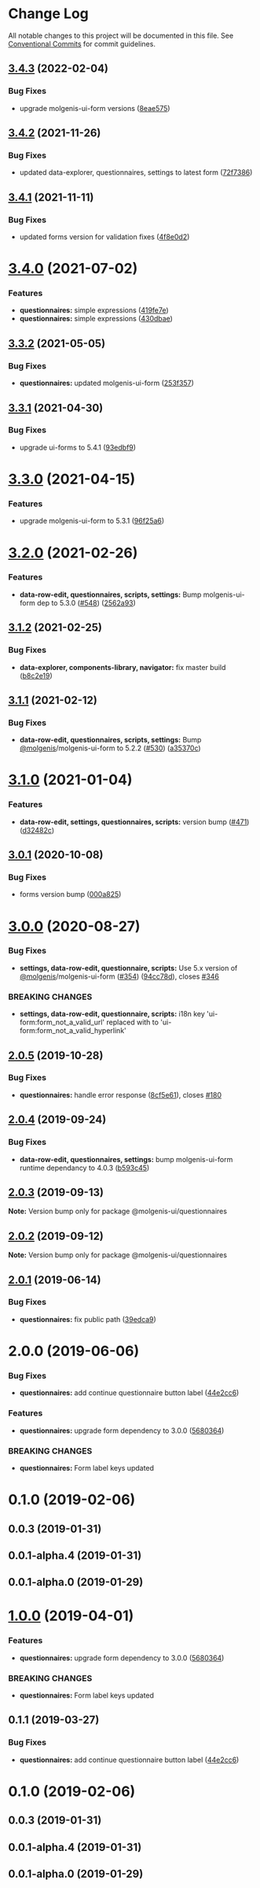 # Change Log

All notable changes to this project will be documented in this file.
See [Conventional Commits](https://conventionalcommits.org) for commit guidelines.

## [3.4.3](https://github.com/molgenis/molgenis-frontend/compare/@molgenis-ui/questionnaires@3.4.2...@molgenis-ui/questionnaires@3.4.3) (2022-02-04)


### Bug Fixes

* upgrade molgenis-ui-form versions ([8eae575](https://github.com/molgenis/molgenis-frontend/commit/8eae57528e24e3bf1aadb0025c92975af5dffef9))





## [3.4.2](https://github.com/molgenis/molgenis-frontend/compare/@molgenis-ui/questionnaires@3.4.1...@molgenis-ui/questionnaires@3.4.2) (2021-11-26)


### Bug Fixes

* updated data-explorer, questionnaires, settings to latest form ([72f7386](https://github.com/molgenis/molgenis-frontend/commit/72f7386195116769c9df3bc0006f5eba7775d53c))





## [3.4.1](https://github.com/molgenis/molgenis-frontend/compare/@molgenis-ui/questionnaires@3.4.0...@molgenis-ui/questionnaires@3.4.1) (2021-11-11)


### Bug Fixes

* updated forms version for validation fixes ([4f8e0d2](https://github.com/molgenis/molgenis-frontend/commit/4f8e0d23d9744dd2977f3b1b803a32cb1febd1a5))





# [3.4.0](https://github.com/molgenis/molgenis-frontend/compare/@molgenis-ui/questionnaires@3.3.2...@molgenis-ui/questionnaires@3.4.0) (2021-07-02)


### Features

* **questionnaires:** simple expressions ([419fe7e](https://github.com/molgenis/molgenis-frontend/commit/419fe7e5d85ded9c534d37abe9f8a145f83138af))
* **questionnaires:** simple expressions ([430dbae](https://github.com/molgenis/molgenis-frontend/commit/430dbae7413ed7bfafcc6b4bb78065e19abca510))





## [3.3.2](https://github.com/molgenis/molgenis-frontend/compare/@molgenis-ui/questionnaires@3.3.1...@molgenis-ui/questionnaires@3.3.2) (2021-05-05)


### Bug Fixes

* **questionnaires:** updated molgenis-ui-form ([253f357](https://github.com/molgenis/molgenis-frontend/commit/253f357c02fc4bda817ac7a97da29b5068bd5291))





## [3.3.1](https://github.com/molgenis/molgenis-frontend/compare/@molgenis-ui/questionnaires@3.3.0...@molgenis-ui/questionnaires@3.3.1) (2021-04-30)


### Bug Fixes

* upgrade ui-forms to 5.4.1 ([93edbf9](https://github.com/molgenis/molgenis-frontend/commit/93edbf9e111472ab354f150f9e08c5a36db2bd07))





# [3.3.0](https://github.com/molgenis/molgenis-frontend/compare/@molgenis-ui/questionnaires@3.2.0...@molgenis-ui/questionnaires@3.3.0) (2021-04-15)


### Features

* upgrade molgenis-ui-form to 5.3.1 ([96f25a6](https://github.com/molgenis/molgenis-frontend/commit/96f25a6de1ae63c042ea91deba09477655e620f6))





# [3.2.0](https://github.com/molgenis/molgenis-frontend/compare/@molgenis-ui/questionnaires@3.1.2...@molgenis-ui/questionnaires@3.2.0) (2021-02-26)


### Features

* **data-row-edit, questionnaires, scripts, settings:** Bump molgenis-ui-form dep to 5.3.0 ([#548](https://github.com/molgenis/molgenis-frontend/issues/548)) ([2562a93](https://github.com/molgenis/molgenis-frontend/commit/2562a93d91cf30a1e1e8f8ee9f885db859a7190a))





## [3.1.2](https://github.com/molgenis/molgenis-frontend/compare/@molgenis-ui/questionnaires@3.1.1...@molgenis-ui/questionnaires@3.1.2) (2021-02-25)


### Bug Fixes

* **data-explorer, components-library, navigator:** fix master build ([b8c2e19](https://github.com/molgenis/molgenis-frontend/commit/b8c2e19ff04b1b859a4e41de28d7e852770ec883))





## [3.1.1](https://github.com/molgenis/molgenis-frontend/compare/@molgenis-ui/questionnaires@3.1.0...@molgenis-ui/questionnaires@3.1.1) (2021-02-12)


### Bug Fixes

* **data-row-edit, questionnaires, scripts, settings:** Bump [@molgenis](https://github.com/molgenis)/molgenis-ui-form to 5.2.2 ([#530](https://github.com/molgenis/molgenis-frontend/issues/530)) ([a35370c](https://github.com/molgenis/molgenis-frontend/commit/a35370c))





# [3.1.0](https://github.com/molgenis/molgenis-frontend/compare/@molgenis-ui/questionnaires@3.0.1...@molgenis-ui/questionnaires@3.1.0) (2021-01-04)


### Features

* **data-row-edit, settings, questionnaires, scripts:** version bump  ([#471](https://github.com/molgenis/molgenis-frontend/issues/471)) ([d32482c](https://github.com/molgenis/molgenis-frontend/commit/d32482c))





## [3.0.1](https://github.com/molgenis/molgenis-frontend/compare/@molgenis-ui/questionnaires@3.0.0...@molgenis-ui/questionnaires@3.0.1) (2020-10-08)


### Bug Fixes

* forms version bump ([000a825](https://github.com/molgenis/molgenis-frontend/commit/000a825))





# [3.0.0](https://github.com/molgenis/molgenis-frontend/compare/@molgenis-ui/questionnaires@2.0.5...@molgenis-ui/questionnaires@3.0.0) (2020-08-27)


### Bug Fixes

* **settings, data-row-edit, questionnaire, scripts:** Use 5.x version of [@molgenis](https://github.com/molgenis)/molgenis-ui-form ([#354](https://github.com/molgenis/molgenis-frontend/issues/354)) ([94cc78d](https://github.com/molgenis/molgenis-frontend/commit/94cc78d)), closes [#346](https://github.com/molgenis/molgenis-frontend/issues/346)


### BREAKING CHANGES

* **settings, data-row-edit, questionnaire, scripts:** i18n key 'ui-form:form_not_a_valid_url' replaced with to 'ui-form:form_not_a_valid_hyperlink'





## [2.0.5](https://github.com/molgenis/molgenis-frontend/compare/@molgenis-ui/questionnaires@2.0.4...@molgenis-ui/questionnaires@2.0.5) (2019-10-28)


### Bug Fixes

* **questionnaires:** handle error response ([8cf5e61](https://github.com/molgenis/molgenis-frontend/commit/8cf5e61)), closes [#180](https://github.com/molgenis/molgenis-frontend/issues/180)





## [2.0.4](https://github.com/molgenis/molgenis-frontend/compare/@molgenis-ui/questionnaires@2.0.3...@molgenis-ui/questionnaires@2.0.4) (2019-09-24)


### Bug Fixes

* **data-row-edit, questionnaires, settings:** bump molgenis-ui-form runtime dependancy to 4.0.3 ([b593c45](https://github.com/molgenis/molgenis-frontend/commit/b593c45))





## [2.0.3](https://github.com/molgenis/molgenis-frontend/compare/@molgenis-ui/questionnaires@2.0.2...@molgenis-ui/questionnaires@2.0.3) (2019-09-13)

**Note:** Version bump only for package @molgenis-ui/questionnaires





## [2.0.2](https://github.com/molgenis/molgenis-frontend/compare/@molgenis-ui/questionnaires@2.0.1...@molgenis-ui/questionnaires@2.0.2) (2019-09-12)

**Note:** Version bump only for package @molgenis-ui/questionnaires





## [2.0.1](https://github.com/molgenis/molgenis-frontend/compare/@molgenis-ui/questionnaires@2.0.0...@molgenis-ui/questionnaires@2.0.1) (2019-06-14)


### Bug Fixes

* **questionnaires:** fix public path ([39edca9](https://github.com/molgenis/molgenis-frontend/commit/39edca9))





# 2.0.0 (2019-06-06)


### Bug Fixes

* **questionnaires:** add continue questionnaire button label ([44e2cc6](https://github.com/molgenis/molgenis-frontend/commit/44e2cc6))


### Features

* **questionnaires:** upgrade form dependency to 3.0.0 ([5680364](https://github.com/molgenis/molgenis-frontend/commit/5680364))


### BREAKING CHANGES

* **questionnaires:** Form label keys updated



# 0.1.0 (2019-02-06)



## 0.0.3 (2019-01-31)



## 0.0.1-alpha.4 (2019-01-31)



## 0.0.1-alpha.0 (2019-01-29)





# [1.0.0](https://github.com/molgenis/molgenis-frontend/compare/@molgenis/questionnaires@0.1.1...@molgenis/questionnaires@1.0.0) (2019-04-01)


### Features

* **questionnaires:** upgrade form dependency to 3.0.0 ([5680364](https://github.com/molgenis/molgenis-frontend/commit/5680364))


### BREAKING CHANGES

* **questionnaires:** Form label keys updated





## 0.1.1 (2019-03-27)


### Bug Fixes

* **questionnaires:** add continue questionnaire button label ([44e2cc6](https://github.com/molgenis/molgenis-frontend/commit/44e2cc6))



# 0.1.0 (2019-02-06)



## 0.0.3 (2019-01-31)



## 0.0.1-alpha.4 (2019-01-31)



## 0.0.1-alpha.0 (2019-01-29)
